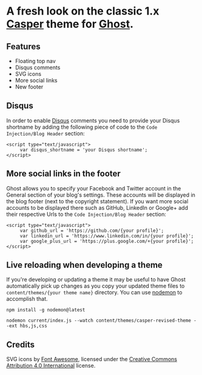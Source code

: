 # A fresh look on the classic 1.x [Casper](https://github.com/TryGhost/Casper) theme for [Ghost](https://github.com/TryGhost/Ghost).

## Features

- Floating top nav
- Disqus comments
- SVG icons
- More social links
- New footer

## Disqus

In order to enable [Disqus](https://disqus.com/) comments you need to provide your Disqus shortname by adding the following piece of code to the `Code Injection/Blog Header` section:

```
<script type="text/javascript">
     var disqus_shortname = 'your Disqus shortname';
</script>
```

## More social links in the footer

Ghost allows you to specify your Facebook and Twitter account in the General section of your blog's settings. These accounts will be displayed in the blog footer (next to the copyright statement). If you want more social accounts to be displayed there such as GitHub, LinkedIn or Google+ add their respective Urls to the `Code Injection/Blog Header` section:

```
<script type="text/javascript">
     var github_url = 'https://github.com/{your profile}';
     var linkedin_url = 'https://www.linkedin.com/in/{your profile}';
     var google_plus_url = 'https://plus.google.com/+{your profile}';
</script>
```

## Live reloading when developing a theme

If you're developing or updating a theme it may be useful to have Ghost automatically pick up changes as you copy your updated theme files to `content/themes/{your theme name}` directory. You can use [nodemon](https://github.com/remy/nodemon) to accomplish that.

```
npm install -g nodemon@latest

nodemon current/index.js --watch content/themes/casper-revised-theme --ext hbs,js,css
```

## Credits

SVG icons by [Font Awesome](https://fontawesome.com/), licensed under the [Creative Commons Attribution 4.0 International](https://fontawesome.com/license) license.